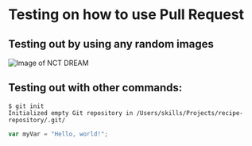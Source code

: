 # Testing on how to use Pull Request

## Testing out by using any random images
![Image of NCT DREAM](https://external-content.duckduckgo.com/iu/?u=https%3A%2F%2Fwww.hellokpop.com%2Fwp-content%2Fuploads%2F2020%2F04%2Fnct-dream-1-2048x1366.jpeg&f=1&nofb=1&ipt=e86cb9edda44832ef89e718fa3c1bd7c7806e629d597fbd28123d1dc77458b57&ipo=images)


## Testing out with other commands:

```
$ git init
Initialized empty Git repository in /Users/skills/Projects/recipe-repository/.git/
```

``` javascript
var myVar = "Hello, world!";
```
